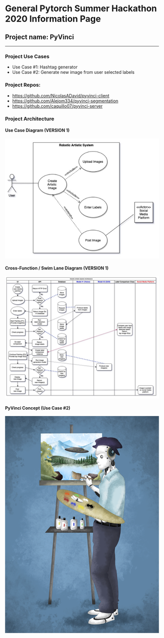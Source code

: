 # General Pytorch Summer Hackathon 2020 Information Page

## Project name: PyVinci
---------------------------------------------------------------------------------------
### Project Use Cases
- Use Case #1: Hashtag generator
- Use Case #2: Generate new image from user selected labels

### Project Repos:
- https://github.com/NicolasADavid/pyvinci-client
- https://github.com/Alejom334/pyvinci-segmentation
- https://github.com/caquillo07/pyvinci-server

### Project Architecture


#### Use Case Diagram (VERSION 1)

![use case diagram](architecture/UML-Diagrams/UseCaseDiagram-PytorchHackaton-Jul20_20.jpg)

#### Cross-Function / Swim Lane Diagram (VERSION 1)

![cross-function / swim lane diagram](architecture/UML-Diagrams/Cross-funtional_SwimlaneDiagram-PyTorchHackathon-Jul20_20.jpg)

#### PyVinci Concept (Use Case #2)

![PyVinci Initial(use case #2)](frontend-client/pyvinci_final.png)
